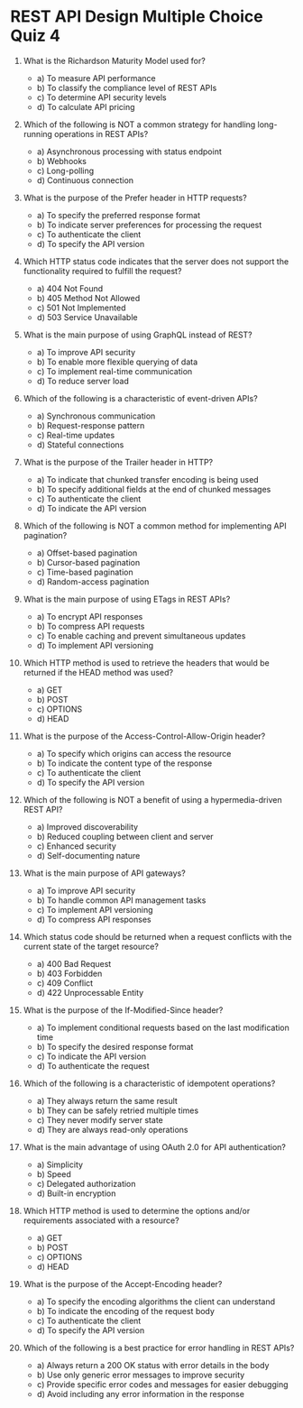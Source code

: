 # REST API Design Multiple Choice Quiz 4

1. What is the Richardson Maturity Model used for?
   - a) To measure API performance
   - b) To classify the compliance level of REST APIs
   - c) To determine API security levels
   - d) To calculate API pricing

2. Which of the following is NOT a common strategy for handling long-running operations in REST APIs?
   - a) Asynchronous processing with status endpoint
   - b) Webhooks
   - c) Long-polling
   - d) Continuous connection

3. What is the purpose of the Prefer header in HTTP requests?
   - a) To specify the preferred response format
   - b) To indicate server preferences for processing the request
   - c) To authenticate the client
   - d) To specify the API version

4. Which HTTP status code indicates that the server does not support the functionality required to fulfill the request?
   - a) 404 Not Found
   - b) 405 Method Not Allowed
   - c) 501 Not Implemented
   - d) 503 Service Unavailable

5. What is the main purpose of using GraphQL instead of REST?
   - a) To improve API security
   - b) To enable more flexible querying of data
   - c) To implement real-time communication
   - d) To reduce server load

6. Which of the following is a characteristic of event-driven APIs?
   - a) Synchronous communication
   - b) Request-response pattern
   - c) Real-time updates
   - d) Stateful connections

7. What is the purpose of the Trailer header in HTTP?
   - a) To indicate that chunked transfer encoding is being used
   - b) To specify additional fields at the end of chunked messages
   - c) To authenticate the client
   - d) To indicate the API version

8. Which of the following is NOT a common method for implementing API pagination?
   - a) Offset-based pagination
   - b) Cursor-based pagination
   - c) Time-based pagination
   - d) Random-access pagination

9. What is the main purpose of using ETags in REST APIs?
   - a) To encrypt API responses
   - b) To compress API requests
   - c) To enable caching and prevent simultaneous updates
   - d) To implement API versioning

10. Which HTTP method is used to retrieve the headers that would be returned if the HEAD method was used?
    - a) GET
    - b) POST
    - c) OPTIONS
    - d) HEAD

11. What is the purpose of the Access-Control-Allow-Origin header?
    - a) To specify which origins can access the resource
    - b) To indicate the content type of the response
    - c) To authenticate the client
    - d) To specify the API version

12. Which of the following is NOT a benefit of using a hypermedia-driven REST API?
    - a) Improved discoverability
    - b) Reduced coupling between client and server
    - c) Enhanced security
    - d) Self-documenting nature

13. What is the main purpose of API gateways?
    - a) To improve API security
    - b) To handle common API management tasks
    - c) To implement API versioning
    - d) To compress API responses

14. Which status code should be returned when a request conflicts with the current state of the target resource?
    - a) 400 Bad Request
    - b) 403 Forbidden
    - c) 409 Conflict
    - d) 422 Unprocessable Entity

15. What is the purpose of the If-Modified-Since header?
    - a) To implement conditional requests based on the last modification time
    - b) To specify the desired response format
    - c) To indicate the API version
    - d) To authenticate the request

16. Which of the following is a characteristic of idempotent operations?
    - a) They always return the same result
    - b) They can be safely retried multiple times
    - c) They never modify server state
    - d) They are always read-only operations

17. What is the main advantage of using OAuth 2.0 for API authentication?
    - a) Simplicity
    - b) Speed
    - c) Delegated authorization
    - d) Built-in encryption

18. Which HTTP method is used to determine the options and/or requirements associated with a resource?
    - a) GET
    - b) POST
    - c) OPTIONS
    - d) HEAD

19. What is the purpose of the Accept-Encoding header?
    - a) To specify the encoding algorithms the client can understand
    - b) To indicate the encoding of the request body
    - c) To authenticate the client
    - d) To specify the API version

20. Which of the following is a best practice for error handling in REST APIs?
    - a) Always return a 200 OK status with error details in the body
    - b) Use only generic error messages to improve security
    - c) Provide specific error codes and messages for easier debugging
    - d) Avoid including any error information in the response
